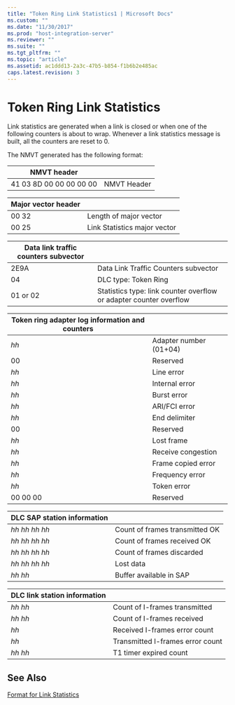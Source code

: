 ```yaml
---
title: "Token Ring Link Statistics1 | Microsoft Docs"
ms.custom: ""
ms.date: "11/30/2017"
ms.prod: "host-integration-server"
ms.reviewer: ""
ms.suite: ""
ms.tgt_pltfrm: ""
ms.topic: "article"
ms.assetid: ac1ddd13-2a3c-47b5-b854-f1b6b2e485ac
caps.latest.revision: 3
---
```

# Token Ring Link Statistics
Link statistics are generated when a link is closed or when one of the following counters is about to wrap. Whenever a link statistics message is built, all the counters are reset to 0.  
  
 The NMVT generated has the following format:  
  
|NMVT header||  
|-----------------|------|  
|41 03 8D 00 00 00 00 00|NMVT Header|  
  
|Major vector header||  
|-------------------------|------|  
|00 32|Length of major vector|  
|00 25|Link Statistics major vector|  
  
|Data link traffic counters subvector||  
|------------------------------------------|------|  
|2E9A|Data Link Traffic Counters subvector|  
|04|DLC type: Token Ring|  
|01 or 02|Statistics type: link counter overflow or adapter counter overflow|  
  
|Token ring adapter log information and counters||  
|-----------------------------------------------------|------|  
|*hh*|Adapter number (01+04)|  
|00|Reserved|  
|*hh*|Line error|  
|*hh*|Internal error|  
|*hh*|Burst error|  
|*hh*|ARI/FCI error|  
|*hh*|End delimiter|  
|00|Reserved|  
|*hh*|Lost frame|  
|*hh*|Receive congestion|  
|*hh*|Frame copied error|  
|*hh*|Frequency error|  
|*hh*|Token error|  
|00 00 00|Reserved|  
  
|DLC SAP station information||  
|---------------------------------|------|  
|*hh hh hh hh*|Count of frames transmitted OK|  
|*hh hh hh hh*|Count of frames received OK|  
|*hh hh hh hh*|Count of frames discarded|  
|*hh hh hh hh*|Lost data|  
|*hh hh*|Buffer available in SAP|  
  
|DLC link station information||  
|----------------------------------|------|  
|*hh hh*|Count of I-frames transmitted|  
|*hh hh*|Count of I-frames received|  
|*hh*|Received I-frames error count|  
|*hh*|Transmitted I-frames error count|  
|*hh hh*|T1 timer expired count|  
  
## See Also  
 [Format for Link Statistics](../HIS2010/format-for-link-statistics2.md)